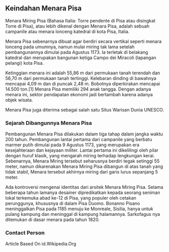 ## Keindahan Menara Pisa

Menara Miring Pisa (Bahasa Italia: Torre pendente di Pisa atau disingkat Torre di Pisa), atau lebih dikenal dengan Menara Pisa, adalah sebuah campanile atau menara lonceng katedral di kota Pisa, Italia.

Menara Pisa sebenarnya dibuat agar berdiri secara vertikal seperti menara lonceng pada umumnya, namun mulai miring tak lama setelah pembangunannya dimulai pada Agustus 1173. Ia terletak di belakang katedral dan merupakan bangunan ketiga Campo dei Miracoli (lapangan pelangi) kota Pisa.

Ketinggian menara ini adalah 55,86 m dari permukaan tanah terendah dan 56,70 m dari permukaan tanah tertinggi. Kelebaran dinding di bawahnya mencapai 4,09 m dan di puncak 2,48 m. Bobotnya diperkirakan mencapai 14.500 ton.[1] Menara Pisa memiliki 294 anak tangga. Dengan adanya menara ini, sektor pendapatan ekonomi jadi bertambah karena adanya objek wisata.

Menara Pisa juga diterima sebagai salah satu Situs Warisan Dunia UNESCO.

### Sejarah Dibangunnya Menara Pisa

Pembangunan Menara Pisa dilakukan dalam tiga tahap dalam jangka waktu 200 tahun. Pembangunan lantai pertama dari campanile yang berbatu marmer putih dimulai pada 9 Agustus 1173, yang merupakan era kesejahteraan dan kejayaan militer. Lantai pertama ini dikelilingi oleh pilar dengan huruf klasik, yang mengarah miring terhadap lengkungan kerai. Sebenarnya, Menara Miring tersebut seharusnya berdiri tegak setinggi 55 meter, namun dikarenakan Menara Miring Pisa dibangun di atas tanah yang tidak stabil, Menara tersebut akhirnya miring dari garis lurus sepanjang 5 meter.

Ada kontroversi mengenai identitas dari arsitek Menara Miring Pisa. Selama beberapa tahun lamanya desainer dipredikatkan kepada seorang seniman lokal terkemuka abad ke-12 di Pisa, yang populer oleh cetakan perunggunya, khususnya di dalam Pisa Duomo. Bonanno Pisano meninggalkan Pisa pada 1185 menuju ke Monreale, Sisilia, hanya untuk pulang kampung dan meninggal di kampung halamannya. Sarkofagus nya ditemukan di dasar menara pada tahun 1820.


### Contact Person

Article Based On id.Wikipedia.Org
